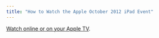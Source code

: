 ```yaml
---
title: "How to Watch the Apple October 2012 iPad Event"
---
```

<p><a href="http://www.apple.com/apple-events/october-2012/">Watch online or on your Apple TV</a>.</p>
